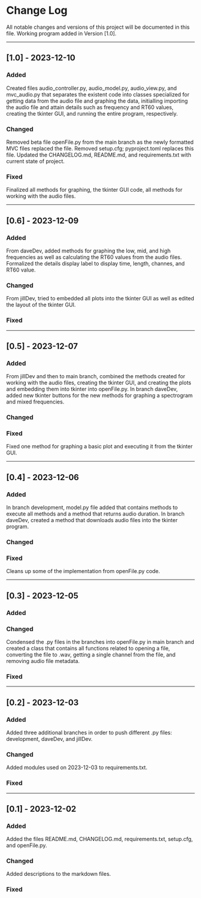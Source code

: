 # Change Log
All notable changes and versions of this project will be documented in this file. Working program added in Version [1.0].

---

## [1.0] - 2023-12-10
### Added
Created files audio_controller.py, audio_model.py, audio_view.py, and mvc_audio.py that separates the existent code into classes specialized for getting data from the audio file and graphing the data, initialling importing the audio file and attain details such as frequency and RT60 values, creating the tkinter GUI, and running the entire program, respectively.

### Changed
Removed beta file openFile.py from the main branch as the newly formatted MVC files replaced the file.
Removed setup.cfg; pyproject.toml replaces this file.
Updated the CHANGELOG.md, README.md, and requirements.txt with current state of project.

### Fixed
Finalized all methods for graphing, the tkinter GUI code, all methods for working with the audio files.

---

## [0.6] - 2023-12-09
### Added
From daveDev, added methods for graphing the low, mid, and high frequencies as well as calculating the RT60 values from the audio files.
Formalized the details display label to display time, length, channes, and RT60 value.

### Changed
From jillDev, tried to embedded all plots into the tkinter GUI as well as edited the layout of the tkinter GUI.

### Fixed

---

## [0.5] - 2023-12-07
### Added
From jillDev and then to main branch, combined the methods created for working with the audio files, creating the tkinter GUI, and creating the plots and embedding them into tkinter into openFile.py.
In branch daveDev, added new tkinter buttons for the new methods for graphing a spectrogram and mixed frequencies.

### Changed


### Fixed
Fixed one method for graphing a basic plot and executing it from the tkinter GUI.

---

## [0.4] - 2023-12-06
### Added
In branch development, model.py file added that contains methods to execute all methods and a method that returns audio duration.
In branch daveDev, created a method that downloads audio files into the tkinter program.

### Changed


### Fixed
Cleans up some of the implementation from openFile.py code.

---

## [0.3] - 2023-12-05
### Added


### Changed
Condensed the .py files in the branches into openFile.py in main branch and created a class that contains all functions
related to opening a file, converting the file to .wav, getting a single channel from the file, and removing audio file metadata.

### Fixed

---

## [0.2] - 2023-12-03
### Added
Added three additional branches in order to push different .py files: development, daveDev, and jillDev.

### Changed
Added modules used on 2023-12-03 to requirements.txt.

### Fixed

---

## [0.1] - 2023-12-02
### Added
Added the files README.md, CHANGELOG.md, requirements.txt, setup.cfg, and openFile.py.

### Changed
Added descriptions to the markdown files.

### Fixed

